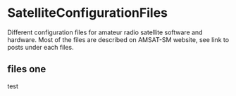 # SatelliteConfigurationFiles
Different configuration files for amateur radio satellite software and hardware. Most of the files are described on AMSAT-SM website, see link to posts under each files.

## files one
test
